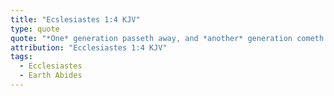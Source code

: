 ```yaml
---
title: "Ecslesiastes 1:4 KJV"
type: quote
quote: "*One* generation passeth away, and *another* generation cometh: but the earth abideth for ever."
attribution: "Ecclesiastes 1:4 KJV"
tags:
  - Ecclesiastes
  - Earth Abides
---
```

